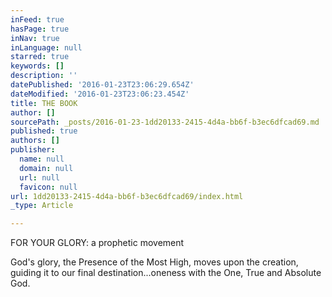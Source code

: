 ```yaml
---
inFeed: true
hasPage: true
inNav: true
inLanguage: null
starred: true
keywords: []
description: ''
datePublished: '2016-01-23T23:06:29.654Z'
dateModified: '2016-01-23T23:06:23.454Z'
title: THE BOOK
author: []
sourcePath: _posts/2016-01-23-1dd20133-2415-4d4a-bb6f-b3ec6dfcad69.md
published: true
authors: []
publisher:
  name: null
  domain: null
  url: null
  favicon: null
url: 1dd20133-2415-4d4a-bb6f-b3ec6dfcad69/index.html
_type: Article

---
```

FOR YOUR GLORY:  a prophetic movement

God's glory, the Presence of the Most High, moves upon the creation, guiding it to our final destination...oneness with the One, True and Absolute God.